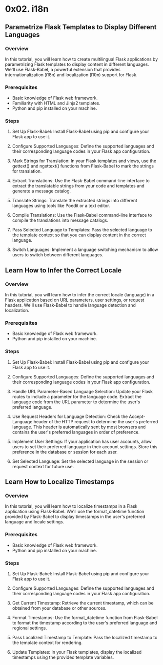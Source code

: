 # 0x02. i18n

## Parametrize Flask Templates to Display Different Languages  
### Overview  
In this tutorial, you will learn how to create multilingual Flask applications by parametrizing Flask templates to display content in different languages. We'll use Flask-Babel, a powerful extension that provides internationalization (i18n) and localization (l10n) support for Flask.

### Prerequisites  
- Basic knowledge of Flask web framework.  
- Familiarity with HTML and Jinja2 templates.  
- Python and pip installed on your machine.  

### Steps  
1. Set Up Flask-Babel: Install Flask-Babel using pip and configure your Flask app to use it.  

2. Configure Supported Languages: Define the supported languages and their corresponding language codes in your Flask app configuration.

3. Mark Strings for Translation: In your Flask templates and views, use the gettext() and ngettext() functions from Flask-Babel to mark the strings for translation.

4. Extract Translations: Use the Flask-Babel command-line interface to extract the translatable strings from your code and templates and generate a message catalog.

5. Translate Strings: Translate the extracted strings into different languages using tools like Poedit or a text editor.

6. Compile Translations: Use the Flask-Babel command-line interface to compile the translations into message catalogs.

7. Pass Selected Language to Templates: Pass the selected language to the template context so that you can display content in the correct language.

8. Switch Languages: Implement a language switching mechanism to allow users to switch between different languages.

## Learn How to Infer the Correct Locale  

### Overview  
In this tutorial, you will learn how to infer the correct locale (language) in a Flask application based on URL parameters, user settings, or request headers. We'll use Flask-Babel to handle language detection and localization.

### Prerequisites  
- Basic knowledge of Flask web framework.  
- Python and pip installed on your machine.  

### Steps  
1. Set Up Flask-Babel: Install Flask-Babel using pip and configure your Flask app to use it.

2. Configure Supported Languages: Define the supported languages and their corresponding language codes in your Flask app configuration.

3. Handle URL Parameter-Based Language Selection: Update your Flask routes to include a parameter for the language code. Extract the language code from the URL parameter to determine the user's preferred language.

4. Use Request Headers for Language Detection: Check the Accept-Language header of the HTTP request to determine the user's preferred language. This header is automatically sent by most browsers and contains the user's preferred languages in order of preference.

5. Implement User Settings: If your application has user accounts, allow users to set their preferred language in their account settings. Store this preference in the database or session for each user.

6. Set Selected Language: Set the selected language in the session or request context for future use.

## Learn How to Localize Timestamps  

### Overview  
In this tutorial, you will learn how to localize timestamps in a Flask application using Flask-Babel. We'll use the format_datetime function provided by Flask-Babel to display timestamps in the user's preferred language and locale settings.

### Prerequisites  
- Basic knowledge of Flask web framework.  
- Python and pip installed on your machine.  

### Steps  
1. Set Up Flask-Babel: Install Flask-Babel using pip and configure your Flask app to use it.

2. Configure Supported Languages: Define the supported languages and their corresponding language codes in your Flask app configuration.

3. Get Current Timestamp: Retrieve the current timestamp, which can be obtained from your database or other sources.

4. Format Timestamps: Use the format_datetime function from Flask-Babel to format the timestamp according to the user's preferred language and regional settings.

5. Pass Localized Timestamp to Template: Pass the localized timestamp to the template context for rendering.

6. Update Templates: In your Flask templates, display the localized timestamps using the provided template variables.
